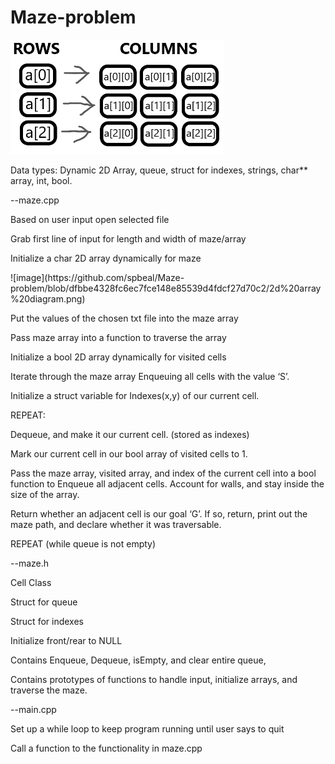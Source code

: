 # Maze-problem

<div className=''>
<p>
    <img src="https://github.com/spbeal/Maze-problem/blob/991f523e42ce4f079623c5f5afd409d2c3f78147/2d%20array%20diagram.png" width="" height="" />
</p>
  
<p>Data types: Dynamic 2D Array, queue, struct for indexes, strings, char** array, int, bool.</p>
<p></p>

<p>--maze.cpp </p>
<p>Based on user input open selected file</p>
<p>Grab first line of input for length and width of maze/array</p>
<p>Initialize a char 2D array dynamically for maze</p>
![image](https://github.com/spbeal/Maze-problem/blob/dfbbe4328fc6ec7fce148e85539d4fdcf27d70c2/2d%20array%20diagram.png)
<p>Put the values of the chosen txt file into the maze array</p>
<p>Pass maze array into a function to traverse the array</p>
<p>Initialize a bool 2D array dynamically for visited cells</p>
<p>Iterate through the maze array Enqueuing all cells with the value ‘S’. </p>
<p>Initialize a struct variable for Indexes(x,y) of our current cell.</p>

<p>REPEAT:</p>
<p>Dequeue, and make it our current cell. (stored as indexes)</p>
<p>Mark our current cell in our bool array of visited cells to 1. </p>
<p>Pass the maze array, visited array, and index of the current cell into a bool function to Enqueue all adjacent cells. Account for walls, and stay inside the size of the array. </p>
<p>Return whether an adjacent cell is our goal ‘G’. If so, return, print out the maze path, and declare whether it was traversable. </p>
<p>REPEAT (while queue is not empty)</p>

<p>--maze.h </p>
<p> Cell Class  </p>
<p>Struct for queue</p>
<p>Struct for indexes</p>
<p>Initialize front/rear to NULL</p>
<p>Contains Enqueue, Dequeue, isEmpty, and clear entire queue, </p>
<p>Contains prototypes of functions to handle input, initialize arrays, and traverse the maze. </p>

<p>--main.cpp </p>
<p>Set up a while loop to keep program running until user says to quit</p>
<p>Call a function to the functionality in maze.cpp</p>

</div>
